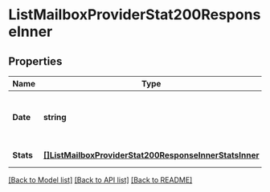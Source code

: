 # ListMailboxProviderStat200ResponseInner

## Properties

Name | Type | Description | Notes
------------ | ------------- | ------------- | -------------
**Date** | **string** | The date that the statistics were gathered. |[optional] 
**Stats** | [**[]ListMailboxProviderStat200ResponseInnerStatsInner**](ListMailboxProviderStat200ResponseInnerStatsInner.md) | The list of statistics. |[optional] 

[[Back to Model list]](../README.md#documentation-for-models) [[Back to API list]](../README.md#documentation-for-api-endpoints) [[Back to README]](../README.md)



